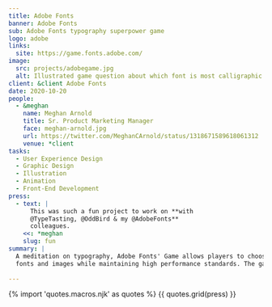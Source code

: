 ```yaml
---
title: Adobe Fonts
banner: Adobe Fonts
sub: Adobe Fonts typography superpower game
logo: adobe
links:
  site: https://game.fonts.adobe.com/
image:
  src: projects/adobegame.jpg
  alt: Illustrated game question about which font is most calligraphic
client: &client Adobe Fonts
date: 2020-10-20
people:
  - &meghan
    name: Meghan Arnold
    title: Sr. Product Marketing Manager
    face: meghan-arnold.jpg
    url: https://twitter.com/MeghanCArnold/status/1318671589618061312
    venue: *client
tasks:
  - User Experience Design
  - Graphic Design
  - Illustration
  - Animation
  - Front-End Development
press:
  - text: |
      This was such a fun project to work on **with 
      @TypeTasting, @OddBird & my @AdobeFonts**
      colleagues.
    <<: *meghan
    slug: fun
summary: |
  A meditation on typography, Adobe Fonts' Game allows players to choose the fonts that they feel apply best to different scenarios. Players' input helps Adobe Fonts continue to improve on their new browse-by-tags feature. OddBird worked with Adobe's internal back-end and type teams to create illustrations for each question. Using Greensock and CSS, we  animated the illustrations and page transitions. We integrated numerous
  fonts and images while maintaining high performance standards. The game is responsive and accessible across screens sizes and browsers.
  
---
```


{% import 'quotes.macros.njk' as quotes %}
{{ quotes.grid(press) }}
